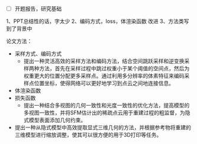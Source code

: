 - [ ] 开题报告，研究基础

1、PPT总结性的话，字太少
2、编码方式，loss，体渲染函数 改进
3、方法类写到了背景中

论文方法：
- 采样方式、编码方式
  - 提出一种灵活高效的采样方法和编码方法，结合空间跳跃采样和逆变换采样两种方法，首先在采样过程中跳过权重小于某个阈值的空间点，然后为权重更大的位置分配更多采样点。通过利用多分辨率的体素特征来编码采样点位置坐标，使得网络可以更好地学习到点云之间地连接信息。
- 体渲染函数
- 损失函数
  - 提出一种结合多视图的几何一致性和光度一致性的优化方法，提高模型的多视图一致性，并将SFM估计出的稀疏点云用于重建过程的粗监督，为隐式模型表面添加几何约束。
- 提出一种从隐式模型中高效提取显式三维几何的方法，并根据参考物将重建的三维模型进行缩放调整，使其可以很方便的用于3D打印等任务。
